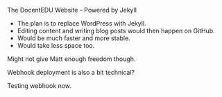 The DocentEDU Website - Powered by Jekyll

 - The plan is to replace WordPress with Jekyll.
 - Editing content and writing blog posts would then happen on GitHub.
 - Would be much faster and more stable.
 - Would take less space too.

Might not give Matt enough freedom though.

Webhook deployment is also a bit technical?

Testing webhook now.
